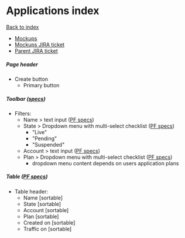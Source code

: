 # Applications index

[Back to index](../../index.md)

* [Mockups](https://marvelapp.com/ee82j74/screen/70440629)
* [Mockups JIRA ticket](https://issues.redhat.com/browse/THREESCALE-4693)
* [Parent JIRA ticket](https://issues.redhat.com/browse/THREESCALE-4214)

##### Page header
* Create button
  * Primary button

##### Toolbar ([specs](../../global_components/toolbar.md))
* Filters:
  * Name > text input ([PF specs](https://www.patternfly.org/v4/documentation/react/components/inputgroup#with-dropdown))
  * State > Dropdown menu with multi-select checklist ([PF specs](https://www.patternfly.org/v4/documentation/react/components/select#checkbox-input))
     * "Live"
     * "Pending"
     * "Suspended"
  * Account > text input ([PF specs](https://www.patternfly.org/v4/documentation/react/components/inputgroup#with-dropdown))
  * Plan > Dropdown menu with multi-select checklist ([PF specs](https://www.patternfly.org/v4/documentation/react/components/select#checkbox-input))
     * dropdown menu content depends on users application plans

##### Table ([PF specs](https://www.patternfly.org/v4/documentation/react/components/table))
* Table header:
  * Name [sortable]
  * State [sortable]
  * Account [sortable]
  * Plan [sortable]
  * Created on [sortable]
  * Traffic on [sortable]
